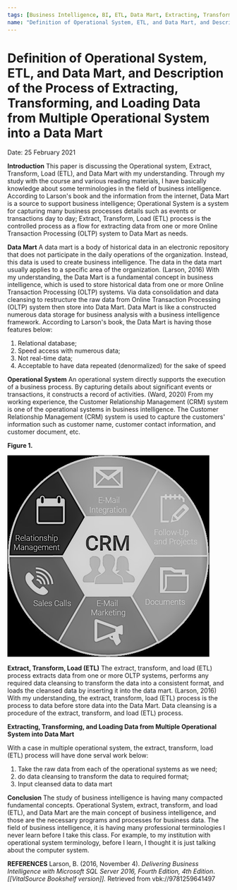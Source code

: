 ```yaml
---
tags: [Business Intelligence, BI, ETL, Data Mart, Extracting, Transforming, Loading]
name: "Definition of Operational System, ETL, and Data Mart, and Description of the Process of Extracting, Transforming, and Loading Data from Multiple Operational System into a Data Mart"
---
```


# Definition of Operational System, ETL, and Data Mart, and Description of the Process of Extracting, Transforming, and Loading Data from Multiple Operational System into a Data Mart

Date: 25 February 2021

**Introduction** 
	This paper is discussing the Operational system, Extract, Transform, Load (ETL), and Data Mart with my understanding. Through my study with the course and various reading materials, I have basically knowledge about some terminologies in the field of business intelligence. According to Larson's book and the information from the internet, Data Mart is a source to support business intelligence; Operational System is a system for capturing many business processes details such as events or transactions day to day; Extract, Transform, Load (ETL) process is the controlled process as a flow for extracting data from one or more Online Transaction Processing (OLTP) system to Data Mart as needs.

**Data Mart**
 	A data mart is a body of historical data in an electronic repository that does not participate in the daily operations of the organization. Instead, this data is used to create business intelligence. The data in the data mart usually applies to a specific area of the organization. (Larson, 2016) With my understanding, the Data Mart is a fundamental concept in business intelligence, which is used to store historical data from one or more Online Transaction Processing (OLTP) systems. Via data consolidation and data cleansing to restructure the raw data from Online Transaction Processing (OLTP) system then store into Data Mart. Data Mart is like a constructed numerous data storage for business analysis with a business intelligence framework. According to Larson's book, the Data Mart is having those features below:

1.  Relational database;
2.  Speed access with numerous data;
3.  Not real-time data;
4.  Acceptable to have data repeated (denormalized) for the sake of speed

**Operational System**
 	An operational system directly supports the execution of a business process. By capturing details about significant events or transactions, it constructs a record of activities. (Ward, 2020) From my working experience, the Customer Relationship Management (CRM) system is one of the operational systems in business intelligence. The Customer Relationship Management (CRM) system is used to capture the customers' information such as customer name, customer contact information, and customer document, etc.

**Figure 1.**

![](image1.jpeg)

**Extract, Transform, Load (ETL)**
	The extract, transform, and load (ETL) process extracts data from one or more OLTP systems, performs any required data cleansing to transform the data into a consistent format, and loads the cleansed data by inserting it into the data mart. (Larson, 2016) With my understanding, the extract, transform, load (ETL) process is the process to data before store data into the Data Mart. Data cleansing is a procedure of the extract, transform, and load (ETL) process.

**Extracting, Transforming, and Loading Data from Multiple Operational
System into Data Mart**

With a case in multiple operational system, the extract, transform, load (ETL) process will have done serval work below: 
1.  Take the raw data from each of the operational systems as we need;
2.  do data cleansing to transform the data to required format;
3.  Input cleansed data to data mart

**Conclusion**
	The study of business intelligence is having many compacted fundamental concepts. Operational System, extract, transform, and load (ETL), and Data Mart are the main concept of business intelligence, and those are the necessary programs and processes for business data. The field of business intelligence, it is having many professional terminologies I never learn before I take this class. For example, to my institution with operational system terminology, before I learn, I thought it is just talking about the computer system. 
	
**REFERENCES**
Larson, B. (2016, November 4). *Delivering Business Intelligence with Microsoft SQL Server 2016, Fourth Edition, 4th Edition*. *\[\[VitalSource Bookshelf version\]\].* Retrieved from vbk://9781259641497
